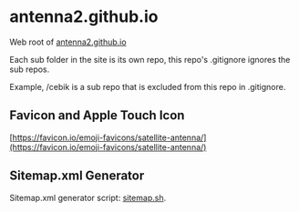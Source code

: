 # antenna2.github.io

Web root of [antenna2.github.io](https://antenna2.github.io/)

Each sub folder in the site is its own repo, this repo's .gitignore ignores the sub repos.

Example, /cebik is a sub repo that is excluded from this repo in .gitignore.

## Favicon and Apple Touch Icon

[https://favicon.io/emoji-favicons/satellite-antenna/](https://favicon.io/emoji-favicons/satellite-antenna/)

## Sitemap.xml Generator

Sitemap.xml generator script: [sitemap.sh](https://github.com/antenna2/antenna2.github.io/blob/main/sitemap.sh).
